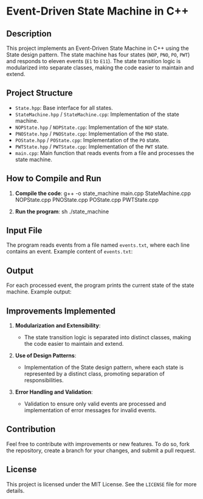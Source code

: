 # Event-Driven State Machine in C++

## Description

This project implements an Event-Driven State Machine in C++ using the State design pattern. The state machine has four states (`NOP`, `PNO`, `PO`, `PWT`) and responds to eleven events (`E1` to `E11`). The state transition logic is modularized into separate classes, making the code easier to maintain and extend.

## Project Structure

- `State.hpp`: Base interface for all states.
- `StateMachine.hpp` / `StateMachine.cpp`: Implementation of the state machine.
- `NOPState.hpp` / `NOPState.cpp`: Implementation of the `NOP` state.
- `PNOState.hpp` / `PNOState.cpp`: Implementation of the `PNO` state.
- `POState.hpp` / `POState.cpp`: Implementation of the `PO` state.
- `PWTState.hpp` / `PWTState.cpp`: Implementation of the `PWT` state.
- `main.cpp`: Main function that reads events from a file and processes the state machine.

## How to Compile and Run

1. **Compile the code**:
    g++ -o state_machine main.cpp StateMachine.cpp NOPState.cpp PNOState.cpp POState.cpp PWTState.cpp

2. **Run the program**:
    sh ./state_machine

## Input File

The program reads events from a file named `events.txt`, where each line contains an event. Example content of `events.txt`:

## Output

For each processed event, the program prints the current state of the state machine. Example output:

## Improvements Implemented

1. **Modularization and Extensibility**:
    - The state transition logic is separated into distinct classes, making the code easier to maintain and extend.

2. **Use of Design Patterns**:
    - Implementation of the State design pattern, where each state is represented by a distinct class, promoting separation of responsibilities.

3. **Error Handling and Validation**:
    - Validation to ensure only valid events are processed and implementation of error messages for invalid events.

## Contribution

Feel free to contribute with improvements or new features. To do so, fork the repository, create a branch for your changes, and submit a pull request.

## License

This project is licensed under the MIT License. See the `LICENSE` file for more details.
